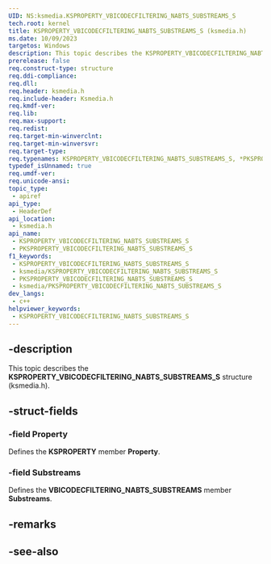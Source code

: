 ```yaml
---
UID: NS:ksmedia.KSPROPERTY_VBICODECFILTERING_NABTS_SUBSTREAMS_S
tech.root: kernel
title: KSPROPERTY_VBICODECFILTERING_NABTS_SUBSTREAMS_S (ksmedia.h)
ms.date: 10/09/2023
targetos: Windows
description: This topic describes the KSPROPERTY_VBICODECFILTERING_NABTS_SUBSTREAMS_S structure (ksmedia.h).
prerelease: false
req.construct-type: structure
req.ddi-compliance: 
req.dll: 
req.header: ksmedia.h
req.include-header: Ksmedia.h
req.kmdf-ver: 
req.lib: 
req.max-support: 
req.redist: 
req.target-min-winverclnt: 
req.target-min-winversvr: 
req.target-type: 
req.typenames: KSPROPERTY_VBICODECFILTERING_NABTS_SUBSTREAMS_S, *PKSPROPERTY_VBICODECFILTERING_NABTS_SUBSTREAMS_S
typedef_isUnnamed: true
req.umdf-ver: 
req.unicode-ansi: 
topic_type:
 - apiref
api_type:
 - HeaderDef
api_location:
 - ksmedia.h
api_name:
 - KSPROPERTY_VBICODECFILTERING_NABTS_SUBSTREAMS_S
 - PKSPROPERTY_VBICODECFILTERING_NABTS_SUBSTREAMS_S
f1_keywords:
 - KSPROPERTY_VBICODECFILTERING_NABTS_SUBSTREAMS_S
 - ksmedia/KSPROPERTY_VBICODECFILTERING_NABTS_SUBSTREAMS_S
 - PKSPROPERTY_VBICODECFILTERING_NABTS_SUBSTREAMS_S
 - ksmedia/PKSPROPERTY_VBICODECFILTERING_NABTS_SUBSTREAMS_S
dev_langs:
 - c++
helpviewer_keywords:
 - KSPROPERTY_VBICODECFILTERING_NABTS_SUBSTREAMS_S
---
```


## -description

This topic describes the **KSPROPERTY_VBICODECFILTERING_NABTS_SUBSTREAMS_S** structure (ksmedia.h).

## -struct-fields

### -field Property

Defines the **KSPROPERTY** member **Property**.

### -field Substreams

Defines the **VBICODECFILTERING_NABTS_SUBSTREAMS** member **Substreams**.

## -remarks

## -see-also

